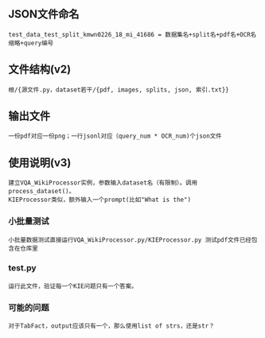 ## JSON文件命名
    test_data_test_split_kmwn0226_18_mi_41686 = 数据集名+split名+pdf名+OCR名缩略+query编号
## 文件结构(v2)
    根/{源文件.py，dataset若干/{pdf, images, splits, json, 索引.txt}}
## 输出文件
    一份pdf对应一份png；一行jsonl对应（query_num * OCR_num)个json文件
## 使用说明(v3)
    建立VQA_WikiProcessor实例，参数输入dataset名（有限制）。调用process_dataset()。
    KIEProcessor类似，额外输入一个prompt(比如"What is the")
### 小批量测试
    小批量数据测试直接运行VQA_WikiProcessor.py/KIEProcessor.py 测试pdf文件已经包含在仓库里
### test.py
    运行此文件，验证每一个KIE问题只有一个答案。
### 可能的问题
    对于TabFact，output应该只有一个，那么使用list of strs，还是str？